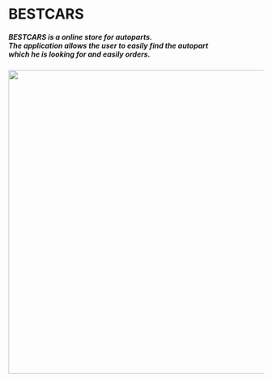 # BESTCARS
<h5>
 BESTCARS is a online store for autoparts. <br/> 
 Тhe application allows the user to easily find the autopart <br/> which he is looking for and easily orders.
</h5>

<img src="https://res.cloudinary.com/bestcar-bg/image/upload/r_22/v1637094993/Deniz%20Memduev/dees_yrvbay.png" style="width:600px"  />
